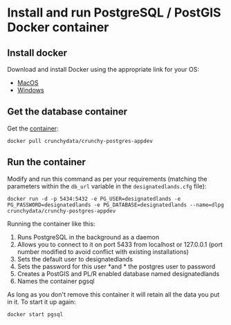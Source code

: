 # Install and run PostgreSQL / PostGIS Docker container

## Install docker

Download and install Docker using the appropriate link for your OS:

- [MacOS](https://download.docker.com/mac/stable/Docker.dmg)
- [Windows](https://download.docker.com/win/stable/Docker%20Desktop%20Installer.exe)


## Get the database container

Get the [container](https://hub.docker.com/r/crunchydata/crunchy-postgres-appdev):

`docker pull crunchydata/crunchy-postgres-appdev`

## Run the container

Modify and run this command as per your requirements (matching the parameters within the `db_url` variable in the `designatedlands.cfg` file):

`docker run -d -p 5434:5432 -e PG_USER=designatedlands -e PG_PASSWORD=designatedlands -e PG_DATABASE=designatedlands --name=dlpg crunchydata/crunchy-postgres-appdev`

Running the container like this:

1. Runs PostgreSQL in the background as a daemon
2. Allows you to connect to it on port 5433 from localhost or 127.0.0.1 (port number modified to avoid conflict with existing installations)
3. Sets the default user to designatedlands
4. Sets the password for this user *and * the postgres user to password
5. Creates a PostGIS and PL/R enabled database named designatedlands
6. Names the container pgsql

As long as you don't remove this container it will retain all the data you put in it. To start it up again:

 `docker start pgsql`
